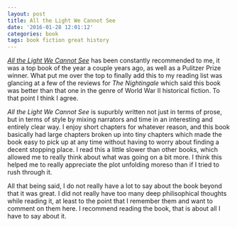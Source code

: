 ```yaml
---
layout: post
title: All the Light We Cannot See
date: '2016-01-28 12:01:12'
categories: book
tags: book fiction great history
---
```


[*All the Light We Cannot See*][light-amazon] has been constantly
recommended to me, it was a top book of the year a couple years ago,
as well as a Pulitzer Prize winner. What put me over the top to finally
add this to my reading list was glancing at a few of the reviews for
*The Nightingale* which said this book was better than that one in
the genre of World War II historical fiction. To that point I think I
agree.

*All the Light We Cannot See* is supurbly written not just in terms
of prose, but in terms of style by mixing narrators and time in
an interesting and entirely clear way. I enjoy short chapters for whatever
reason, and this book basically had large chapters broken up into tiny
chapters which made the book easy to pick up at any time without having
to worry about finding a decent stopping place. I read this a little
slower than other books, which allowed me to really think about
what was going on a bit more. I think this helped me to really appreciate
the plot unfolding moreso than if I tried to rush through it.

All that being said, I do not really have a lot to say about the book
beyond that it was great. I did not really have too many deep philisophical
thoughts while reading it, at least to the point that I remember them
and want to comment on them here. I recommend reading the book, that is
about all I have to say about it.

[light-amazon]:     http://amzn.com/B00DPM7TIG

